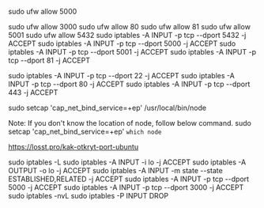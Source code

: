 sudo ufw allow 5000

sudo ufw allow 3000
sudo ufw allow 80
sudo ufw allow 81
sudo ufw allow 5001
sudo ufw allow 5432
 sudo iptables -A INPUT -p tcp --dport 5432 -j ACCEPT
sudo iptables -A INPUT -p tcp --dport 5000 -j ACCEPT
sudo iptables -A INPUT -p tcp --dport 5001 -j ACCEPT
sudo iptables -A INPUT -p tcp --dport 81 -j ACCEPT

sudo iptables -A INPUT -p tcp --dport 22 -j ACCEPT
sudo iptables -A INPUT -p tcp --dport 80 -j ACCEPT
sudo iptables -A INPUT -p tcp --dport 443 -j ACCEPT

sudo setcap 'cap_net_bind_service=+ep' /usr/local/bin/node

Note: If you don't know the location of node, follow below command.
sudo setcap 'cap_net_bind_service=+ep' `which node`




https://losst.pro/kak-otkryt-port-ubuntu

sudo iptables -L
sudo iptables -A INPUT -i lo -j ACCEPT
sudo iptables -A OUTPUT -o lo -j ACCEPT
sudo iptables -A INPUT -m state --state ESTABLISHED,RELATED -j ACCEPT
sudo iptables -A INPUT -p tcp --dport 5000 -j ACCEPT
sudo iptables -A INPUT -p tcp --dport 3000 -j ACCEPT
sudo iptables -nvL
sudo iptables -P INPUT DROP


